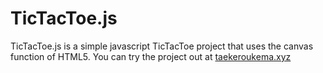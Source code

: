 # TicTacToe.js
TicTacToe.js is a simple javascript TicTacToe project that uses the canvas function of HTML5. You can try the project out at [taekeroukema.xyz](https://taekeroukema.xyz/tictactoe/tictactoe.html)